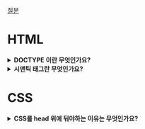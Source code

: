 [질문](https://velog.io/@ansrjsdn/%ED%94%84%EB%A1%A0%ED%8A%B8%EC%97%94%EB%93%9C-%EB%A9%B4%EC%A0%91-%EC%A7%88%EB%AC%B8-%EC%A0%95%EB%A6%AC#js-%EA%B4%80%EB%A0%A8)

# HTML


<details>
<summary><strong>DOCTYPE 이란 무엇인가요?</strong></summary>  
  <hr>
    'DOCTYPE'은 웹 브라우저에서 처리할 문서가 HTML이며 어떠한 버전으로 사용하였으니 해당 방식대로 해석하라는 의미를 갖는다
  <hr>
</details>

<details>
<summary><strong>시맨틱 태그란 무엇인가요?</strong></summary>
    <hr>
     의미론적인 태그이다. 예를들면 b태그보다는 strong태그로 중요하다는 의미를 강조한다.
    <hr>
</details>


# CSS

<details>
<summary><strong>CSS를 head 위에 둬야하는 이유는 무엇인가요?</strong></summary>
    <hr>
  
`<head>` 안에 `<link>`를 넣는 이유는 최적화된 웹사이트를 구출할때 적절한 명세의 일부입니다.<br>
페이지가 처음 로드되면, HTML과 CSS가 동시에 parsing되는데, 이때 HTML은 DOM을 만들고, CSS는 CSSOM(CSS Object Model)을 만들게 됩니다.<br>

두가지 모두 웹사이트에서 시작적인 부분을 만드는데 필요해 빠른 "first meaningful paint"를 가능하게 합니다. 하지만 문서 최하단 즉, `<head>`가 아닌곳에 stylesheet를 두는 것은 많은 브라우저 상에서 점진적 렌더링을 금지하게 되고, 사용자가 빈화면을 보게 만들게 됩니다.

- first meaningful paint : 사이트의 성능 지표중 하나, 사이트 최적화의 범주
  
    <hr> 
</details>


